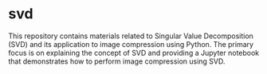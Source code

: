# svd

This repository contains materials related to Singular Value Decomposition (SVD) and its application to image compression using Python. The primary focus is on explaining the concept of SVD and providing a Jupyter notebook that demonstrates how to perform image compression using SVD.
